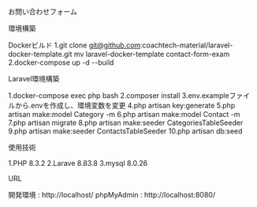 お問い合わせフォーム



環境構築

Dockerビルド
1.git clone git@github.com:coachtech-material/laravel-docker-template.git
mv laravel-docker-template contact-form-exam
2.docker-compose up -d --build



Laravel環境構築

1.docker-compose exec php bash
2.composer install
3.env.exampleファイルから.envを作成し、環境変数を変更
4.php artisan key:generate
5.php artisan make:model Category -m
6.php artisan make:model Contact -m
7.php artisan migrate
8.php artisan make:seeder CategoriesTableSeeder 
9.php artisan make:seeder ContactsTableSeeder
10.php artisan db:seed



使用技術

1.PHP 8.3.2
2.Larave 8.83.8
3.mysql 8.0.26

URL

開発環境 : http://localhost/
phpMyAdmin : http://localhost:8080/
